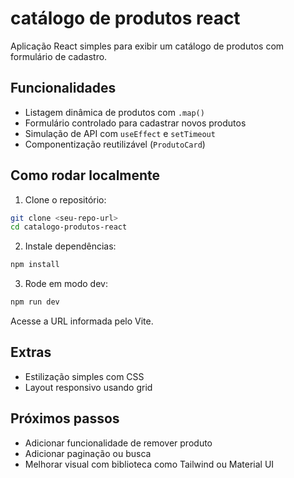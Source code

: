 # catálogo de produtos react


Aplicação React simples para exibir um catálogo de produtos com formulário de cadastro.


## Funcionalidades
- Listagem dinâmica de produtos com `.map()`
- Formulário controlado para cadastrar novos produtos
- Simulação de API com `useEffect` e `setTimeout`
- Componentização reutilizável (`ProdutoCard`)


## Como rodar localmente
1. Clone o repositório:


```bash
git clone <seu-repo-url>
cd catalogo-produtos-react
```


2. Instale dependências:


```bash
npm install
```


3. Rode em modo dev:


```bash
npm run dev
```


Acesse a URL informada pelo Vite.


## Extras
- Estilização simples com CSS
- Layout responsivo usando grid


## Próximos passos
- Adicionar funcionalidade de remover produto
- Adicionar paginação ou busca
- Melhorar visual com biblioteca como Tailwind ou Material UI
